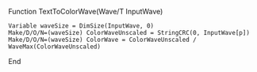 Function TextToColorWave(Wave/T InputWave)
    
    Variable waveSize = DimSize(InputWave, 0)
    Make/D/O/N=(waveSize) ColorWaveUnscaled = StringCRC(0, InputWave[p])
    Make/D/O/N=(waveSize) ColorWave = ColorWaveUnscaled / WaveMax(ColorWaveUnscaled)
    
End
